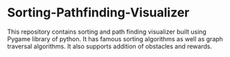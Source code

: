 # Sorting-Pathfinding-Visualizer
This repository contains sorting and path finding visualizer built using Pygame library of python. It has famous sorting algorithms as well as graph traversal algorithms. It also supports addition of obstacles and rewards.
